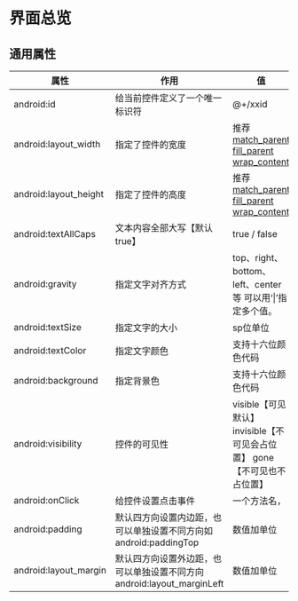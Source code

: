 # 界面总览





## 通用属性

| 属性                  | 作用                                                         | 值                                                           |
| --------------------- | ------------------------------------------------------------ | ------------------------------------------------------------ |
| android:id            | 给当前控件定义了一个唯一标识符                               | @+/xxid                                                      |
| android:layout_width  | 指定了控件的宽度                                             | 推荐[match_parent]("表示让当前控件的大小和父布局的大小一样") [fill_parent]("表示让当前控件的大小和父布局的大小一样") [wrap_content]("表示让当前控件的大小能够刚好包含住里面的内容") |
| android:layout_height | 指定了控件的高度                                             | 推荐[match_parent]("表示让当前控件的大小和父布局的大小一样") [fill_parent]("表示让当前控件的大小和父布局的大小一样") [wrap_content]("表示让当前控件的大小能够刚好包含住里面的内容") |
| android:textAllCaps   | 文本内容全部大写【默认true】                                 | true / false                                                 |
| android:gravity       | 指定文字对齐方式                                             | top、right、bottom、left、center等 可以用‘\|’指定多个值。    |
| android:textSize      | 指定文字的大小                                               | sp位单位                                                     |
| android:textColor     | 指定文字颜色                                                 | 支持十六位颜色代码                                           |
| android:background    | 指定背景色                                                   | 支持十六位颜色代码                                           |
| android:visibility    | 控件的可见性                                                 | visible【可见默认】 invisible【不可见会占位置】 gone【不可见也不占位置】 |
| android:onClick       | 给控件设置点击事件                                           | 一个方法名，                                                 |
| android:padding       | 默认四方向设置内边距，也可以单独设置不同方向如android:paddingTop | 数值加单位                                                   |
| android:layout_margin | 默认四方向设置外边距，也可以单独设置不同方向android:layout_marginLeft | 数值加单位                                                   |